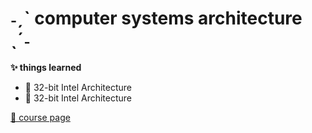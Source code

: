 # ˗ˏˋ computer systems architecture ˎˊ˗

<p><b>✨ things learned</b><p>
 <ul>
   <li>🌸 32-bit Intel Architecture</li>
   <li>🌸 32-bit Intel Architecture</li>
 </ul>

<a href="https://www.cs.ubbcluj.ro/~vancea/asc/en-index.php">📌 course page</a>
